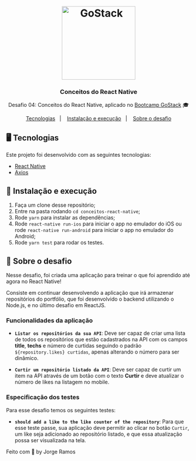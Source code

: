 <h1 align="center">
    <img alt="GoStack" src="https://rocketseat-cdn.s3-sa-east-1.amazonaws.com/bootcamp-header.png" width="200px" />
</h1>

<h3 align="center">
  Conceitos do React Native
</h3>

<p align="center">Desafio 04: Conceitos do React Native, aplicado no <a href="https://rocketseat.com.br/bootcamp">Bootcamp GoStack</a> 🎓</p>

<p align="center">
  <a href="#-tecnologias">Tecnologias</a>&nbsp;&nbsp;&nbsp;|&nbsp;&nbsp;&nbsp;
  <a href="#-instalacao-e-execução">Instalação e execução</a>&nbsp;&nbsp;&nbsp;|&nbsp;&nbsp;&nbsp;
  <a href="#-sobre-o-desafio">Sobre o desafio</a>
</p>

## 🖥 Tecnologias

Este projeto foi desenvolvido com as seguintes tecnologias:

- [React Native](https://reactnative.dev/)
- [Axios](https://github.com/axios/axios)

## 🚀 Instalação e execução

1. Faça um clone desse repositório;
2. Entre na pasta rodando `cd conceitos-react-native`;
3. Rode `yarn` para instalar as dependências;
4. Rode `react-native run-ios` para iniciar o app no emulador do iOS ou rode `react-native run-android` para iniciar o app no emulador do Android;
5. Rode `yarn test` para rodar os testes.

## 🚀 Sobre o desafio

Nesse desafio, foi criada uma aplicação para treinar o que foi aprendido até agora no React Native!

Consiste em continuar desenvolvendo a aplicação que irá armazenar repositórios do portfólio, que foi desenvolvido o backend utilizando o Node.js, e no último desafio em ReactJS.

### Funcionalidades da aplicação

- **`Listar os repositórios da sua API`**: Deve ser capaz de criar uma lista de todos os repositórios que estão cadastrados na API com os campos **title**, **techs** e número de curtidas seguindo o padrão `${repository.likes} curtidas`, apenas alterando o número para ser dinâmico.

- **`Curtir um repositório listado da API`**: Deve ser capaz de curtir um item na API através de um botão com o texto **Curtir** e deve atualizar o número de likes na listagem no mobile.

### Especificação dos testes

Para esse desafio temos os seguintes testes:

- **`should add a like to the like counter of the repository`**: Para que esse teste passe, sua aplicação deve permitir ao clicar no botão `Curtir`, um like seja adicionado ao repositório listado, e que essa atualização possa ser visualizada na tela.

Feito com 💜 by Jorge Ramos
